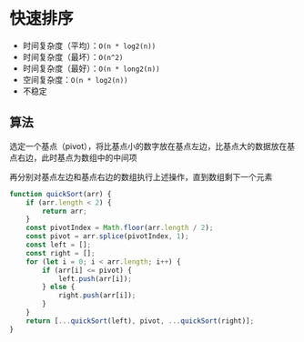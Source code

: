 # 快速排序

- 时间复杂度（平均）：`O(n * log2(n))`
- 时间复杂度（最坏）：`O(n^2)`
- 时间复杂度（最好）：`O(n * long2(n))`
- 空间复杂度：`O(n * log2(n))`
- 不稳定

## 算法

选定一个基点（pivot），将比基点小的数字放在基点左边，比基点大的数据放在基点右边，此时基点为数组中的中间项

再分别对基点左边和基点右边的数组执行上述操作，直到数组剩下一个元素

```js
function quickSort(arr) {
	if (arr.length < 2) {
		return arr;
	}
	const pivotIndex = Math.floor(arr.length / 2);
	const pivot = arr.splice(pivotIndex, 1);
	const left = [];
	const right = [];
	for (let i = 0; i < arr.length; i++) {
		if (arr[i] <= pivot) {
			left.push(arr[i]);
		} else {
			right.push(arr[i]);
		}
	}
	return [...quickSort(left), pivot, ...quickSort(right)];
}
```